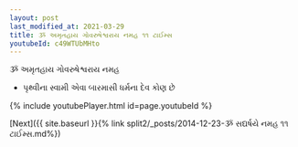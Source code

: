 ```yaml
---
layout: post
last_modified_at: 2021-03-29
title: ૐ અમૃતહાય ગોવરુષેશ્વરાય નમહ ૧૧ ટાઈમ્સ
youtubeId: c49WTUbMHto
---
```

 
 
 ૐ અમૃતહાય ગોવરુષેશ્વરાય નમહ  
 
 -  પૃથ્વીના સ્વામી એવા બારમાસી ધર્મના દેવ કોણ છે 
 
  
 
  
 
 
 
 
 
 


{% include youtubePlayer.html id=page.youtubeId %}
 
[Next]({{ site.baseurl }}{% link  split2/_posts/2014-12-23-ૐ સદ્યર્ષયે નમહ ૧૧ ટાઈમ્સ.md%})
 
